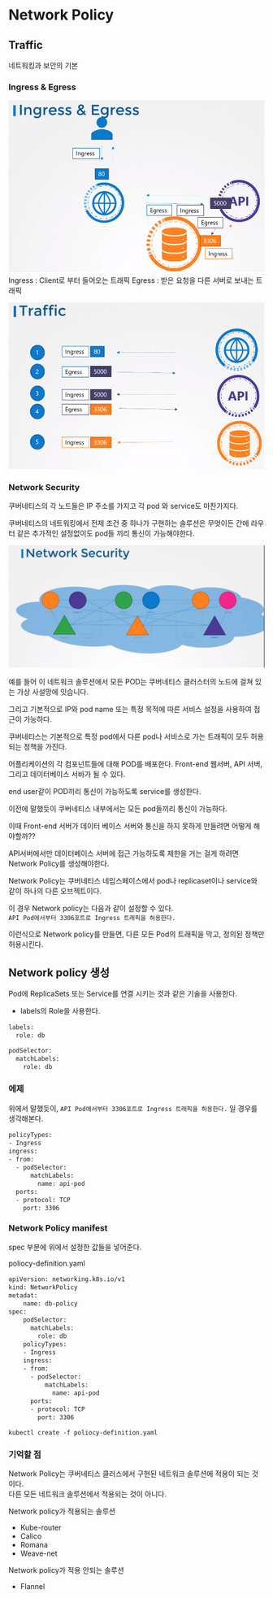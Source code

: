 # Network Policy
## Traffic
네트워킹과 보안의 기본

### Ingress & Egress
![ingress_egress](../contents/ingress_egress.PNG)
Ingress : Client로 부터 들어오는 트래픽
Egress : 받은 요청을 다른 서버로 보내는 트래픽

![ingress_egress](../contents/ingress_egress2.PNG)

### Network Security
쿠버네티스의 각 노드들은 IP 주소를 가지고 각 pod 와 service도 마찬가지다.

쿠버네티스의 네트워킹에서 전제 조건 중 하나가 구현하는 솔루션은 무엇이든 간에 라우터 같은 추가적인 설정없이도 pod들 끼리 통신이 가능해야한다.

![network_policy](../contents/kubernetes_network_policy.PNG)

예를 들어 이 네트워크 솔루션에서 모든 POD는 쿠버네티스 클러스터의 노드에 걸쳐 있는 가상 사설망에 잇습니다.

그리고 기본적으로 IP와 pod name 또는 특정 목적에 따른 서비스 설정을 사용하여 접근이 가능하다.

쿠버네티스는 기본적으로 특정 pod에서 다른 pod나 서비스로 가는 트래픽이 모두 허용되는 정책을 가진다.


어플리케이션의 각 컴포넌트들에 대해 POD를 배포한다. Front-end 웹서버, API 서버, 그리고 데이터베이스 서바가 될 수 있다.

end user같이 POD끼리 통신이 가능하도록 service를 생성한다.

이전에 말했듯이 쿠버네티스 내부에서는 모든 pod들끼리 통신이 가능하다.

이때 Front-end 서버가 데이터 베이스 서버와 통신을 하지 못하게 만들려면 어떻게 해야할까??

API서버에서만 데이터베이스 서버에 접근 가능하도록 제한을 거는 걸게 하려면 Network Policy를 생성해야한다.

Network Policy는 쿠버네티스 네임스페이스에서 pod나 replicaset이나 service와 같이 하나의 다른 오브젝트이다.

이 경우 Network policy는 다음과 같이 설정할 수 있다.  
`API Pod에서부터 3306포트로 Ingress 트래픽을 허용한다.`

이런식으로 Network policy를 만들면, 다른 모든 Pod의 트래픽을 막고, 정의된 정책만 허용시킨다.

## Network policy 생성
Pod에 ReplicaSets 또는 Service를 연결 시키는 것과 같은 기술을 사용한다.

* labels의 Role을 사용한다.
```
labels:
  role: db
```

```
podSelector:
  matchLabels:
    role: db
```

### 에제
위에서 말했듯이, `API Pod에서부터 3306포트로 Ingress 트래픽을 허용한다.` 일 경우를 생각해본다.
```
policyTypes:
- Ingress
ingress:
- from:
  - podSelector:
      matchLabels:
        name: api-pod
  ports:
  - protocol: TCP
    port: 3306
```

### Network Policy manifest 
spec 부분에 위에서 설정한 값들을 넣어준다.

poliocy-definition.yaml
```
apiVersion: networking.k8s.io/v1
kind: NetworkPolicy
metadat:
    name: db-policy
spec:
    podSelector:
      matchLabels:
        role: db
    policyTypes:
    - Ingress
    ingress:
    - from:
      - podSelector:
          matchLabels:
            name: api-pod
      ports:
      - protocol: TCP
        port: 3306
```
```
kubectl create -f poliocy-definition.yaml
```

### 기억할 점
Network Policy는 쿠버네티스 클러스에서 구현된 네트워크 솔루션에 적용이 되는 것이다.  
다른 모든 네트워크 솔루션에서 적용되는 것이 아니다.

Network policy가 적용되는 솔루션
* Kube-router
* Calico
* Romana
* Weave-net

Network policy가 적용 안되는 솔루션
* Flannel
